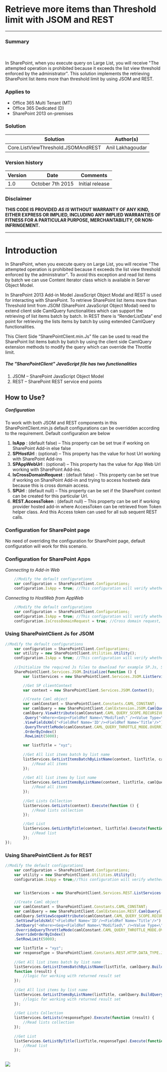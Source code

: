 # Retrieve more items than Threshold limit with JSOM and REST #
----------------------------------------------------------
### Summary ###
<br><br>
In SharePoint, when you execute query on Large List, you will receive "The attempted operation is prohibited because it exceeds the list view threshold enforced by the administrator". This solution implements the retrieving SharePoint list items more than threshold limit by using JSOM and REST.

### Applies to ###
-  Office 365 Multi Tenant (MT)
-  Office 365 Dedicated (D)
-  SharePoint 2013 on-premises


### Solution ###
Solution | Author(s)
---------|----------
Core.ListViewThreshold.JSOMAndREST | Anil Lakhagoudar

### Version history ###
Version  | Date | Comments
---------| -----| --------
1.0  | October 7th 2015 | Initial release

### Disclaimer ###
**THIS CODE IS PROVIDED *AS IS* WITHOUT WARRANTY OF ANY KIND, EITHER EXPRESS OR IMPLIED, INCLUDING ANY IMPLIED WARRANTIES OF FITNESS FOR A PARTICULAR PURPOSE, MERCHANTABILITY, OR NON-INFRINGEMENT.**


----------

# Introduction #

In SharePoint, when you execute query on Large List, you will receive "The attempted operation is prohibited because it exceeds the list view threshold enforced by the administrator". To avoid this exception and read list items by batch we can use Content Iterator class which is available in Server Object Model. 

In SharePoint 2013 Add-in Model JavaScript Object Modal and REST is used for interacting with SharePoint. To retrieve SharePoint list items more than Threshold limit from JSOM (SharePoint JavaScript Object Modal) need to extend client side CamlQuery functionalities which can support the retrieving of list items batch by batch. In REST there is “RenderListData” end point for retrieving the lists items by batch by using extended CamlQuery functionalities.  

This Client Side “SharePointClient.min.Js” file can be used to read the SharePoint list items batch by batch by using the client side CamlQuery extension methods to modify the query which can override the Throttle limit.

##### The "SharePointClient" JavaScript file has two functionalities #####

1. JSOM – SharePoint JavaScript Object Model
2. REST – SharePoint REST service end points

## How to Use? ##

##### Configuration #####

To work with both JSOM and REST components in this SharePointClient.min.js default configurations can be overridden according to the requirement.
Default configuration are below

1. **IsApp** : (default false) – This property can be set true if working on SharePoint Add-in else false
2. **SPHostUrl** : (optional) – This property has the value for host Url working with SharePoint Add-ins
3. **SPAppWebUrl** : (optional) – This property has the value for App Web Url working with SharePoint Add-ins.
4. **IsCrossDomainRequest** : (default false) -  This property can be set true if working on SharePoint Add-in and trying                                                   to access hostweb data because this is cross domain access.
5. **SPUrl** : (default null) – This property can be set if the SharePoint context can be created for this particular                                 Url.
6. **REST.AccessToken**  : (default null) – This property can be set if working provider hosted add-in where AccessToken can         be retrieved from Token helper class. And this Access token can used for all sub sequent REST calls.


### Configuration for SharePoint page ###
No need of overriding the configuration for SharePoint page, default configuration will work for this scenario.

### Configuration for SharePoint Apps ###
_Connecting to Add-in Web_

```javascript
    //Modify the default configurations 
    var configuration = SharePointClient.Configurations;
    configuration.IsApp = true; //This configuration will verify whether working on SharePoint Add-in or Page
```
_Connecting to HostWeb from AppWeb_

```javascript
    //Modify the default configurations 
    var configuration = SharePointClient.Configurations;
    configuration.IsApp = true; //This configuration will verify whether working on SharePoint Add-in or Page
    configuration.IsCrossDomainRequest = true; //Cross domain request, for example add-in web can request data from host     web.
```



### Using SharePointClient Js for JSOM ###

```javascript
//Modify the default configurations 
    var configuration = SharePointClient.Configurations;
    var utility = new SharePointClient.Utilities.Utility();
    configuration.IsApp = true; //This configuration will verify whether working on SharePoint Add-in or Page
    
    //Initialize the required Js files to download for example SP.Js, SP.Runtime.js
    SharePointClient.Services.JSOM.Initialize(function () {
        var listServices = new SharePointClient.Services.JSOM.ListServices();

        //Get SP clientContext
        var context = new SharePointClient.Services.JSOM.Context();

        //Create Caml object
        var camlConstant = SharePointClient.Constants.CAML_CONSTANT;
        var camlQuery = new SharePointClient.CamlExtension.JSOM.CamlQuery();
        camlQuery.ViewAttribute(camlConstant.CAML_QUERY_SCOPE.RECURSIVE_ALL)
        .Query("<Where><Geq><FieldRef Name=\"Modified\" /><Value Type=\"DateTime\" IncludeTimeValue=\"TRUE\" StorageTZ=\"TRUE\">2015-08-05T15:50:08</Value></Geq></Where>")
        .ViewFieldsXml("<FieldRef Name='ID'/><FieldRef Name='Title'/>")
        .QueryThrottleMode(camlConstant.CAML_QUERY_THROTTLE_MODE.OVERRIDE)
        .OrderByIndex()
        .RowLimit(5000);

        var listTitle = "xyz";
        
        //Get All list items batch by list name
        listServices.GetListItemsBatchByListName(context, listTitle, camlQuery.BuildQuery()).Execute(function (result)         {
            //Read all items
        });
        
        //Get All list items by list name
        listServices.GetListItemsByListName(context, listTitle, camlQuery.BuildQuery()).Execute(function (result) {
            //Read all items
        });
        
        //Get Lists Collection
        listServices.GetLists(context).Execute(function () {
            //Read lists collection
        });

        //Get List
        listServices.GetListByTitle(context, listTitle).Execute(function () {
            //Read list
        });
});
```
### Using SharePointClient Js for REST ###

```javascript
//Modify the default configurations
    var configuration = SharePointClient.Configurations;
    var utility = new SharePointClient.Utilities.Utility();
    configuration.IsApp = true;//This configuration will verify whether working on SharePoint Add-in or Page
    

    var listServices = new SharePointClient.Services.REST.ListServices();

    //Create Caml object
    var camlConstant = SharePointClient.Constants.CAML_CONSTANT;
    var camlQuery = new SharePointClient.CamlExtension.REST.CamlQuery();
    camlQuery.SetViewScopeAttribute(camlConstant.CAML_QUERY_SCOPE.RECURSIVE_ALL)
    .SetViewFieldsXml("<FieldRef Name='ID'/><FieldRef Name='Title'/>")
    .SetQuery("<Where><Geq><FieldRef Name=\"Modified\" /><Value Type=\"DateTime\" IncludeTimeValue=\"TRUE\" StorageTZ=\"TRUE\">2014-08-05T15:50:08</Value></Geq></Where>")
    .OverrideQueryThrottleMode(camlConstant.CAML_QUERY_THROTTLE_MODE.OVERRIDE)
    .OverrideOrderByIndex()
    .SetRowLimit(5000);

    var listTitle = "xyz";
    var responseType = SharePointClient.Constants.REST.HTTP.DATA_TYPE.JSON;
    
    //Get All list items batch by list name
    listServices.GetListItemsBatchByListName(listTitle, camlQuery.BuildQuery(), responseType).Execute(
    function (result) {
        //logic for working with returned result set
    });
    
    //Get All list items by list name
    listServices.GetListItemsByListName(listTitle, camlQuery.BuildQuery(), responseType).Execute(function (result) {
        //logic for working with returned result set
    });
    
    //Get Lists Collection
    listServices.GetLists(responseType).Execute(function (result) {
        //Read lists collection
    });
    
    //Get List
    listServices.GetListByTitle(listTitle,responseType).Execute(function (result) {
        //Read list
    });
    
```
<img src="https://telemetry.sharepointpnp.com/pnp/samples/Core.ListViewThreshold.JSOMAndREST" />
